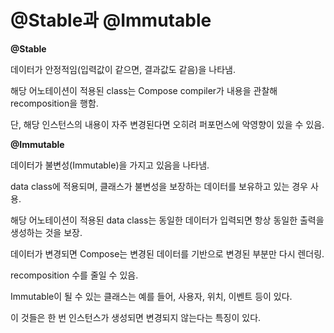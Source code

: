 # @Stable과 @Immutable

**@Stable**

데이터가 안정적임(입력값이 같으면, 결과값도 같음)을 나타냄.

해당 어노테이션이 적용된 class는 Compose compiler가 내용을 관찰해 recomposition을 행함.

단, 해당 인스턴스의 내용이 자주 변경된다면 오히려 퍼포먼스에 악영향이 있을 수 있음.

**@Immutable**

데이터가 불변성(Immutable)을 가지고 있음을 나타냄.

data class에 적용되며, 클래스가 불변성을 보장하는 데이터를 보유하고 있는 경우 사용.

해당 어노테이션이 적용된 data class는 동일한 데이터가 입력되면 항상 동일한 출력을 생성하는 것을 보장.

데이터가 변경되면 Compose는 변경된 데이터를 기반으로 변경된 부분만 다시 렌더링.

recomposition 수를 줄일 수 있음.

Immutable이 될 수 있는 클래스는 예를 들어, 사용자, 위치, 이벤트 등이 있다.

이 것들은 한 번 인스턴스가 생성되면 변경되지 않는다는 특징이 있다.
